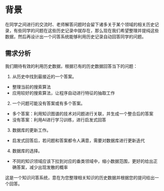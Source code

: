 # 背景
在同学之间进行的交流时、老师解答问题时会留下诸多关于某个领域的相关历史记录，有些同学的问题在这些历史记录中就存在，那么现在我们希望整理并提纯这些数据，然后再设计出一个问答系统能够利用历史记录自动回答同学的问题。

## 需求分析
我们期待有效的利用历史数据，根据已有的历史数据回答当下的问题：
1. 从历史中找到最接近的一个答案。
* 整理当前的搜索算法
* 应用较好的搜索算法，让程序自动进行特征的抽取工作
2. 一个问题可能没有答案或有多个答案。
* 多个答案：利用知识图谱的技术对问题进行关联，并生成一个整合后的答案
* 没有答案：利用AI进行学习训练，进行启发式回答
3. 数据库的更新工作。
* 启发式回答后，若问题和答案都令人满意，需要对数据库进行更新迭代
4. 数据库的选择。
* 不同的知识领域应该下拉到对应的垂类领域中，缩小数据范围，更好的给出正确答案，减少出现发散的概率


这是一个知识问答系统，意在为您整理相关知识的历史数据并根据您的提问给出一个回答。
